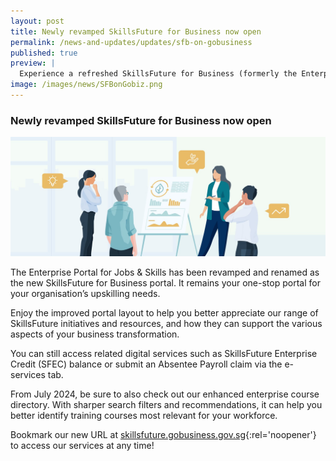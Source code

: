 ```yaml
---
layout: post
title: Newly revamped SkillsFuture for Business now open
permalink: /news-and-updates/updates/sfb-on-gobusiness
published: true
preview: |
  Experience a refreshed SkillsFuture for Business (formerly the Enterprise Portal for Jobs & Skills and SkillsFuture for Enterprise) on GoBusiness 
image: /images/news/SFBonGobiz.png
---
```


### Newly revamped SkillsFuture for Business now open

![](/images/news/SFBonGobiz.png)

The Enterprise Portal for Jobs & Skills has been revamped and renamed as the new SkillsFuture for Business portal. It remains your one-stop portal for your organisation’s upskilling needs. 
 
Enjoy the improved portal layout to help you better appreciate our range of SkillsFuture initiatives and resources, and how they can support the various aspects of your business transformation.  
 
You can still access related digital services such as SkillsFuture Enterprise Credit (SFEC) balance or submit an Absentee Payroll claim via the e-services tab.  
 
From July 2024, be sure to also check out our enhanced enterprise course directory. With sharper search filters and recommendations, it can help you better identify training courses most relevant for your workforce.  
  
Bookmark our new URL at [skillsfuture.gobusiness.gov.sg](https://skillsfuture.gobusiness.gov.sg/){:rel='noopener'} to access our services at any time! 
